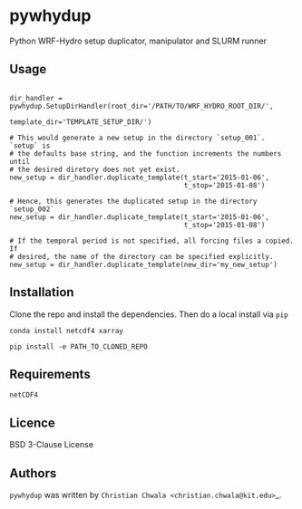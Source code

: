 pywhydup
========


Python WRF-Hydro setup duplicator, manipulator and SLURM runner

Usage
-----

```

dir_handler = pywhydup.SetupDirHandler(root_dir='/PATH/TO/WRF_HYDRO_ROOT_DIR/',
                                       template_dir='TEMPLATE_SETUP_DIR/')

# This would generate a new setup in the directory `setup_001`. `setup` is
# the defaults base string, and the function increments the numbers until
# the desired diretory does not yet exist.
new_setup = dir_handler.duplicate_template(t_start='2015-01-06',
                                           t_stop='2015-01-08')

# Hence, this generates the duplicated setup in the directory `setup_002`
new_setup = dir_handler.duplicate_template(t_start='2015-01-06',
                                           t_stop='2015-01-08')

# If the temporal period is not specified, all forcing files a copied. If
# desired, the name of the directory can be specified explicitly.
new_setup = dir_handler.duplicate_template(new_dir='my_new_setup')

```

Installation
------------

Clone the repo and install the dependencies. Then do a local install via `pip`

```
conda install netcdf4 xarray

pip install -e PATH_TO_CLONED_REPO
```

Requirements
------------

`netCDF4`

Licence
-------

BSD 3-Clause License


Authors
-------

`pywhydup` was written by `Christian Chwala <christian.chwala@kit.edu>`_.
